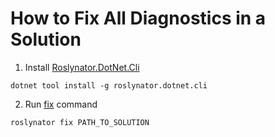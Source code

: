 # How to Fix All Diagnostics in a Solution

1) Install [Roslynator.DotNet.Cli](https://www.nuget.org/packages/Roslynator.DotNet.Cli/)

```
dotnet tool install -g roslynator.dotnet.cli
```

2) Run [fix](cli/commands/fix) command

```
roslynator fix PATH_TO_SOLUTION
```

